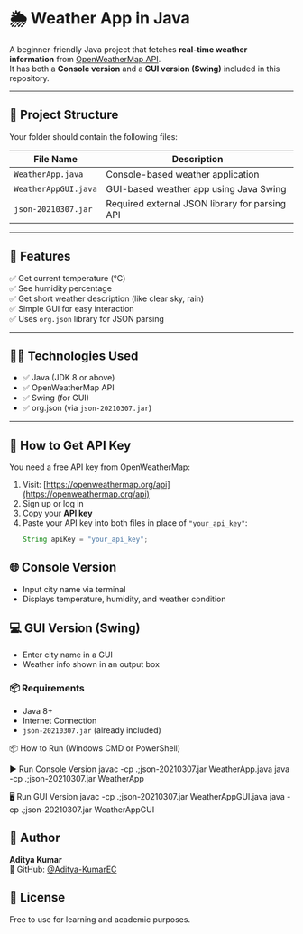 # 🌦️ Weather App in Java

A beginner-friendly Java project that fetches **real-time weather information** from [OpenWeatherMap API](https://openweathermap.org/api).  
It has both a **Console version** and a **GUI version (Swing)** included in this repository.

---

## 📂 Project Structure

Your folder should contain the following files:

| File Name              | Description                                      |
|------------------------|--------------------------------------------------|
| `WeatherApp.java`      | Console-based weather application                |
| `WeatherAppGUI.java`   | GUI-based weather app using Java Swing           |
| `json-20210307.jar`    | Required external JSON library for parsing API   |

---

## 🎯 Features

✅ Get current temperature (°C)  
✅ See humidity percentage  
✅ Get short weather description (like clear sky, rain)  
✅ Simple GUI for easy interaction  
✅ Uses `org.json` library for JSON parsing

---

## 🧑‍💻 Technologies Used

- ✅ Java (JDK 8 or above)
- ✅ OpenWeatherMap API
- ✅ Swing (for GUI)
- ✅ org.json (via `json-20210307.jar`)

---

## 🔑 How to Get API Key

You need a free API key from OpenWeatherMap:

1. Visit: [https://openweathermap.org/api](https://openweathermap.org/api)
2. Sign up or log in
3. Copy your **API key**
4. Paste your API key into both files in place of `"your_api_key"`:
   ```java
   String apiKey = "your_api_key";


## 🌐 Console Version
- Input city name via terminal
- Displays temperature, humidity, and weather condition

## 💻 GUI Version (Swing)
- Enter city name in a GUI
- Weather info shown in an output box

### 📦 Requirements
- Java 8+
- Internet Connection
- `json-20210307.jar` (already included)

📦 How to Run (Windows CMD or PowerShell)

▶️ Run Console Version
javac -cp .;json-20210307.jar WeatherApp.java
java -cp .;json-20210307.jar WeatherApp

🖥️ Run GUI Version
javac -cp .;json-20210307.jar WeatherAppGUI.java
java -cp .;json-20210307.jar WeatherAppGUI

## 👤 Author

**Aditya Kumar**  
🔗 GitHub: [@Aditya-KumarEC](https://github.com/Aditya-KumarEC)

## 📃 License
Free to use for learning and academic purposes.


